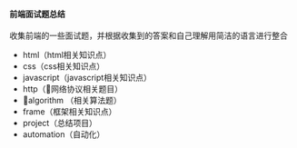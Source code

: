 #### 前端面试题总结
收集前端的一些面试题，并根据收集到的答案和自己理解用简洁的语言进行整合
- html（html相关知识点）
- css（css相关知识点）
- javascript（javascript相关知识点）
- http（网络协议相关题目）
- algorithm （相关算法题）
- frame（框架相关知识点）
- project（总结项目）
- automation（自动化）